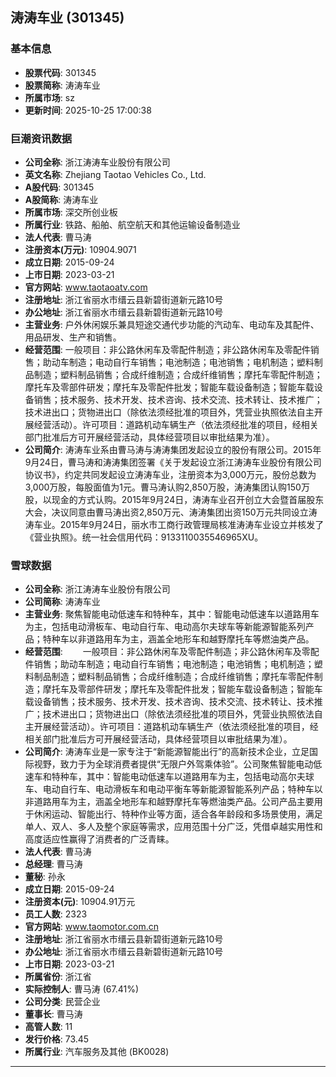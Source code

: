 ## 涛涛车业 (301345)

### 基本信息

- **股票代码**: 301345
- **股票简称**: 涛涛车业
- **所属市场**: sz
- **更新时间**: 2025-10-25 17:00:38

### 巨潮资讯数据

- **公司全称**: 浙江涛涛车业股份有限公司
- **英文名称**: Zhejiang Taotao Vehicles Co., Ltd.
- **A股代码**: 301345
- **A股简称**: 涛涛车业
- **所属市场**: 深交所创业板
- **所属行业**: 铁路、船舶、航空航天和其他运输设备制造业
- **法人代表**: 曹马涛
- **注册资本(万元)**: 10904.9071
- **成立日期**: 2015-09-24
- **上市日期**: 2023-03-21
- **官方网站**: www.taotaoatv.com
- **注册地址**: 浙江省丽水市缙云县新碧街道新元路10号
- **办公地址**: 浙江省丽水市缙云县新碧街道新元路10号
- **主营业务**: 户外休闲娱乐兼具短途交通代步功能的汽动车、电动车及其配件、用品研发、生产和销售。
- **经营范围**: 一般项目：非公路休闲车及零配件制造；非公路休闲车及零配件销售；助动车制造；电动自行车销售；电池制造；电池销售；电机制造；塑料制品制造；塑料制品销售；合成纤维制造；合成纤维销售；摩托车零配件制造；摩托车及零部件研发；摩托车及零配件批发；智能车载设备制造；智能车载设备销售；技术服务、技术开发、技术咨询、技术交流、技术转让、技术推广；技术进出口；货物进出口（除依法须经批准的项目外，凭营业执照依法自主开展经营活动）。许可项目：道路机动车辆生产（依法须经批准的项目，经相关部门批准后方可开展经营活动，具体经营项目以审批结果为准）。
- **公司简介**: 涛涛车业系由曹马涛与涛涛集团发起设立的股份有限公司。2015年9月24日，曹马涛和涛涛集团签署《关于发起设立浙江涛涛车业股份有限公司协议书》，约定共同发起设立涛涛车业，注册资本为3,000万元，股份总数为3,000万股，每股面值为1元。曹马涛认购2,850万股，涛涛集团认购150万股，以现金的方式认购。2015年9月24日，涛涛车业召开创立大会暨首届股东大会，决议同意由曹马涛出资2,850万元、涛涛集团出资150万元共同设立涛涛车业。2015年9月24日，丽水市工商行政管理局核准涛涛车业设立并核发了《营业执照》。统一社会信用代码：9133110035546965XU。

### 雪球数据

- **公司全称**: 浙江涛涛车业股份有限公司
- **公司简称**: 涛涛车业
- **主营业务**: 聚焦智能电动低速车和特种车，其中：智能电动低速车以道路用车为主，包括电动滑板车、电动自行车、电动高尔夫球车等新能源智能系列产品；特种车以非道路用车为主，涵盖全地形车和越野摩托车等燃油类产品。
- **经营范围**: 　　一般项目：非公路休闲车及零配件制造；非公路休闲车及零配件销售；助动车制造；电动自行车销售；电池制造；电池销售；电机制造；塑料制品制造；塑料制品销售；合成纤维制造；合成纤维销售；摩托车零配件制造；摩托车及零部件研发；摩托车及零配件批发；智能车载设备制造；智能车载设备销售；技术服务、技术开发、技术咨询、技术交流、技术转让、技术推广；技术进出口；货物进出口（除依法须经批准的项目外，凭营业执照依法自主开展经营活动）。许可项目：道路机动车辆生产（依法须经批准的项目，经相关部门批准后方可开展经营活动，具体经营项目以审批结果为准）。
- **公司简介**: 涛涛车业是一家专注于“新能源智能出行”的高新技术企业，立足国际视野，致力于为全球消费者提供“无限户外驾乘体验”。公司聚焦智能电动低速车和特种车，其中：智能电动低速车以道路用车为主，包括电动高尔夫球车、电动自行车、电动滑板车和电动平衡车等新能源智能系列产品；特种车以非道路用车为主，涵盖全地形车和越野摩托车等燃油类产品。公司产品主要用于休闲运动、智能出行、特种作业等方面，适合各年龄段和多场景使用，满足单人、双人、多人及整个家庭等需求，应用范围十分广泛，凭借卓越实用性和高度适应性赢得了消费者的广泛青睐。
- **法人代表**: 曹马涛
- **总经理**: 曹马涛
- **董秘**: 孙永
- **成立日期**: 2015-09-24
- **注册资本(元)**: 10904.91万元
- **员工人数**: 2323
- **官方网站**: www.taomotor.com.cn
- **注册地址**: 浙江省丽水市缙云县新碧街道新元路10号
- **办公地址**: 浙江省丽水市缙云县新碧街道新元路10号
- **上市日期**: 2023-03-21
- **所属省份**: 浙江省
- **实际控制人**: 曹马涛 (67.41%)
- **公司分类**: 民营企业
- **董事长**: 曹马涛
- **高管人数**: 11
- **发行价格**: 73.45
- **所属行业**: 汽车服务及其他 (BK0028)

---